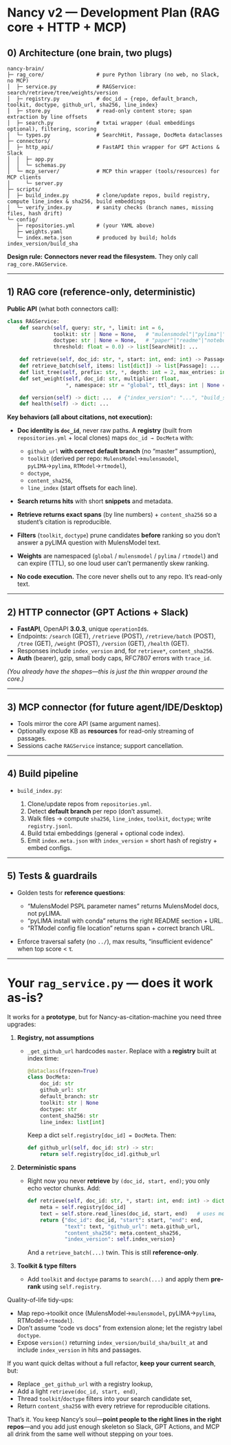 # Nancy v2 — Development Plan (RAG core + HTTP + MCP)

## 0) Architecture (one brain, two plugs)

```
nancy-brain/
├─ rag_core/                 # pure Python library (no web, no Slack, no MCP)
│  ├─ service.py             # RAGService: search/retrieve/tree/weights/version
│  ├─ registry.py            # doc_id → {repo, default_branch, toolkit, doctype, github_url, sha256, line_index}
│  ├─ store.py               # read-only content store; span extraction by line offsets
│  ├─ search.py              # txtai wrapper (dual embeddings optional), filtering, scoring
│  └─ types.py               # SearchHit, Passage, DocMeta dataclasses
├─ connectors/
│  ├─ http_api/              # FastAPI thin wrapper for GPT Actions & Slack
│  │  ├─ app.py
│  │  └─ schemas.py
│  └─ mcp_server/            # MCP thin wrapper (tools/resources) for MCP clients
│     └─ server.py
├─ scripts/
│  ├─ build_index.py         # clone/update repos, build registry, compute line_index & sha256, build embeddings
│  └─ verify_index.py        # sanity checks (branch names, missing files, hash drift)
└─ config/
   ├─ repositories.yml       # (your YAML above)
   ├─ weights.yaml
   └─ index.meta.json        # produced by build; holds index_version/build_sha
```

**Design rule:** **Connectors never read the filesystem.** They only call `rag_core.RAGService`.

---

## 1) RAG core (reference-only, deterministic)

**Public API** (what both connectors call):

```python
class RAGService:
    def search(self, query: str, *, limit: int = 6,
               toolkit: str | None = None,   # "mulensmodel"|"pylima"|"rtmodel"|None
               doctype: str | None = None,   # "paper"|"readme"|"notebook"|"doc"|"code"|None
               threshold: float = 0.0) -> list[SearchHit]: ...

    def retrieve(self, doc_id: str, *, start: int, end: int) -> Passage: ...
    def retrieve_batch(self, items: list[dict]) -> list[Passage]: ...
    def list_tree(self, prefix: str, *, depth: int = 2, max_entries: int = 500) -> list[dict]: ...
    def set_weight(self, doc_id: str, multiplier: float,
                   *, namespace: str = "global", ttl_days: int | None = None) -> None: ...

    def version(self) -> dict: ...  # {"index_version": "...", "build_sha": "...", "built_at": "..."}
    def health(self) -> dict: ...
```

**Key behaviors (all about citations, not execution):**

* **Doc identity is `doc_id`**, never raw paths. A **registry** (built from `repositories.yml` + local clones) maps `doc_id → DocMeta` with:

  * `github_url` **with correct default branch** (no “master” assumption),
  * `toolkit` (derived per repo: `MulensModel`→`mulensmodel`, `pyLIMA`→`pylima`, `RTModel`→`rtmodel`),
  * `doctype`,
  * `content_sha256`,
  * `line_index` (start offsets for each line).
* **Search returns hits** with short **snippets** and metadata.
* **Retrieve returns exact spans** (by line numbers) + `content_sha256` so a student’s citation is reproducible.
* **Filters** (`toolkit`, `doctype`) prune candidates **before** ranking so you don’t answer a pyLIMA question with MulensModel text.
* **Weights** are namespaced (`global` / `mulensmodel` / `pylima` / `rtmodel`) and can expire (TTL), so one loud user can’t permanently skew ranking.
* **No code execution.** The core never shells out to any repo. It’s read-only text.

---

## 2) HTTP connector (GPT Actions + Slack)

* **FastAPI**, OpenAPI **3.0.3**, unique `operationId`s.
* Endpoints: `/search` (GET), `/retrieve` (POST), `/retrieve/batch` (POST), `/tree` (GET), `/weight` (POST), `/version` (GET), `/health` (GET).
* Responses include `index_version` and, for `retrieve*`, `content_sha256`.
* **Auth** (bearer), gzip, small body caps, RFC7807 errors with `trace_id`.

*(You already have the shapes—this is just the thin wrapper around the core.)*

---

## 3) MCP connector (for future agent/IDE/Desktop)

* Tools mirror the core API (same argument names).
* Optionally expose KB as **resources** for read-only streaming of passages.
* Sessions cache `RAGService` instance; support cancellation.

---

## 4) Build pipeline

* `build_index.py`:

  1. Clone/update repos from `repositories.yml`.
  2. Detect **default branch** per repo (don’t assume).
  3. Walk files → compute `sha256`, `line_index`, `toolkit`, `doctype`; write `registry.jsonl`.
  4. Build txtai embeddings (general + optional code index).
  5. Emit `index.meta.json` with `index_version` = short hash of registry + embed configs.

---

## 5) Tests & guardrails

* Golden tests for **reference questions**:

  * “MulensModel PSPL parameter names” returns MulensModel docs, not pyLIMA.
  * “pyLIMA install with conda” returns the right README section + URL.
  * “RTModel config file location” returns span + correct branch URL.
* Enforce traversal safety (no `../`), max results, “insufficient evidence” when top score < τ.

---

# Your `rag_service.py` — does it work as-is?

It works for a **prototype**, but for Nancy-as-citation-machine you need three upgrades:

1. **Registry, not assumptions**

   * `_get_github_url` hardcodes `master`. Replace with a **registry** built at index time:

     ```python
     @dataclass(frozen=True)
     class DocMeta:
         doc_id: str
         github_url: str
         default_branch: str
         toolkit: str | None
         doctype: str
         content_sha256: str
         line_index: list[int]
     ```

     Keep a dict `self.registry[doc_id] = DocMeta`. Then:

     ```python
     def github_url(self, doc_id: str) -> str:
         return self.registry[doc_id].github_url
     ```

2. **Deterministic spans**

   * Right now you never **retrieve** by `(doc_id, start, end)`; you only echo vector chunks. Add:

     ```python
     def retrieve(self, doc_id: str, *, start: int, end: int) -> dict:
         meta = self.registry[doc_id]
         text = self.store.read_lines(doc_id, start, end)   # uses meta.line_index
         return {"doc_id": doc_id, "start": start, "end": end,
                 "text": text, "github_url": meta.github_url,
                 "content_sha256": meta.content_sha256,
                 "index_version": self.index_version}
     ```

     And a `retrieve_batch(...)` twin. This is still **reference-only**.

3. **Toolkit & type filters**

   * Add `toolkit` and `doctype` params to `search(...)` and apply them **pre-rank** using `self.registry`.

Quality-of-life tidy-ups:

* Map repo→toolkit once (MulensModel→`mulensmodel`, pyLIMA→`pylima`, RTModel→`rtmodel`).
* Don’t assume “code vs docs” from extension alone; let the registry label `doctype`.
* Expose `version()` returning `index_version/build_sha/built_at` and include `index_version` in hits and passages.

If you want quick deltas without a full refactor, **keep your current search**, but:

* Replace `_get_github_url` with a registry lookup,
* Add a light `retrieve(doc_id, start, end)`,
* Thread `toolkit`/`doctype` filters into your search candidate set,
* Return `content_sha256` with every retrieve for reproducible citations.

That’s it. You keep Nancy’s soul—**point people to the right lines in the right repos**—and you add just enough skeleton so Slack, GPT Actions, and MCP all drink from the same well without stepping on your toes.
